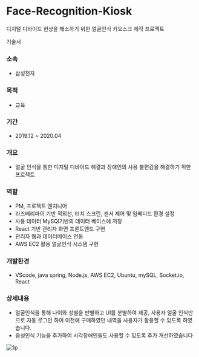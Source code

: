 # Face-Recognition-Kiosk
디지털 디바이드 현상을 해소하기 위한 얼굴인식 키오스크 제작 프로젝트

기술서

### 소속
 - 삼성전자 
### 목적
 - 교육 
### 기간
 - 2019.12 ~ 2020.04

### 개요
 - 얼굴 인식을 통한 디지털 디바이드 해결과 장애인의 사용 불편감을 해결하기 위한 프로젝트

### 역할
 - PM, 프로젝트 엔지니어
 - 라즈베리파이 기반 적외선, 터치 스크린, 센서 제어 및 임베디드 환경 설정
 - 사용 데이터 MySQl기반의 데이터 베이스에 저장
 - React 기반 관리자 화면 프론트엔드 구현
 - 관리자 웹과 데이터베이스 연동
 - AWS EC2 활용 얼굴인식 시스템 구현
 
### 개발환경
 - VScode, java spring, Node.js, AWS EC2, Ubuntu, mySQL, Socket.io, React

### 상세내용
 - 얼굴인식을 통해 나이와 성별을 판별하고 UI를 분별하여 제공, 사용자 얼굴 인식만으로 자동 로그인 하여 이전에 구매하였던 내역을 사용자가 활용할 수 있도록 하였습니다.
 - 음성인식 기능을 추가하여 시각장애인들도 사용할 수 있도록 추가 개선하였습니다


![1p](https://user-images.githubusercontent.com/17943248/102707982-f2e3f580-42e2-11eb-8092-2e1573ac1d88.png)
